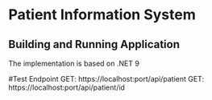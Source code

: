 # Patient Information System

## Building and Running Application
The implementation is based on .NET 9

#Test Endpoint
GET: https://localhost:port/api/patient
GET: https://localhost:port/api/patient/id
